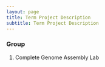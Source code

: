 ```yaml
---
layout: page
title: Term Project Description
subtitle: Term Project Description
---
```


### Group
1. Complete Genome Assembly Lab


